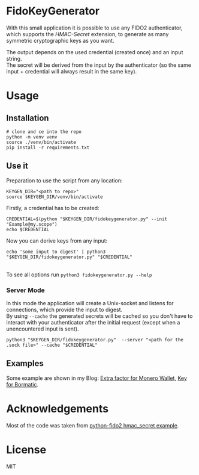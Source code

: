 # FidoKeyGenerator

With this small application it is possible to use any FIDO2 authenticator, 
which supports the *HMAC-Secret* extension, to generate as many symmetric cryptographic keys
as you want.

The output depends on the used credential (created once) and an input string.\
The secret will be derived from the input by the authenticator
(so the same input + credential will always result in the same key).

# Usage
## Installation

```shell
# clone and ce into the repo
python -m venv venv
source ./venv/bin/activate
pip install -r requirements.txt
```

## Use it

Preparation to use the script from any location:
```shell
KEYGEN_DIR="<path to repo>"
source $KEYGEN_DIR/venv/bin/activate
```

Firstly, a credential has to be created:
```shell
CREDENTIAL=$(python "$KEYGEN_DIR/fidokeygenerator.py" --init "Example@my.scope")
echo $CREDENTIAL
```

Now you can derive keys from any input:
```shell
echo 'some input to digest' | python3 "$KEYGEN_DIR/fidokeygenerator.py" "$CREDENTIAL"
```

\
To see all options run
`python3 fidokeygenerator.py --help`

### Server Mode

In this mode the application will create a Unix-socket and listens for connections, 
which provide the input to digest.\
By using `--cache` the generated secrets will be cached so you don't have to interact with your authenticator after the initial request
(except when a unencountered input is sent).

```shell
python3 "$KEYGEN_DIR/fidokeygenerator.py"  --server "<path for the .sock file>" --cache "$CREDENTIAL"
```

## Examples

Some example are shown in my Blog:
[Extra factor for Monero Wallet](https://projects.chocolatecakecodes.goip.de/blued_gear/blog/-/wikis/Script:-use-FidoKeyGenerator-for-2FA-of-Monero-GUI),
[Key for Bormatic](https://projects.chocolatecakecodes.goip.de/blued_gear/blog/-/wikis/Use-FIDO-Key-for-Borgmatic).

# Acknowledgements

Most of the code was taken from [python-fido2 hmac_secret example](https://github.com/Yubico/python-fido2/blob/main/examples/hmac_secret.py).

# License

MIT
